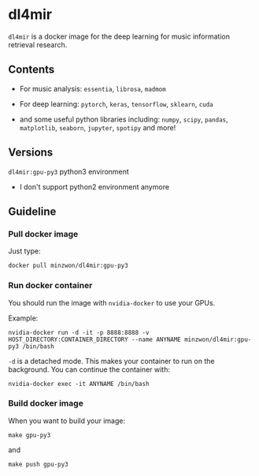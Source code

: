 # dl4mir
`dl4mir` is a docker image for the deep learning for music information retrieval research.

## Contents

- For music analysis: `essentia`, `librosa`, `madmom`

- For deep learning: `pytorch`, `keras`, `tensorflow`, `sklearn`, `cuda`

- and some useful python libraries including: `numpy`, `scipy`, `pandas`, `matplotlib`, `seaborn`, `jupyter`, `spotipy` and more!


## Versions

`dl4mir:gpu-py3` python3 environment 

* I don't support python2 environment anymore

## Guideline

### Pull docker image
Just type:


	docker pull minzwon/dl4mir:gpu-py3

### Run docker container
You should run the image with `nvidia-docker` to use your GPUs.

Example:

	nvidia-docker run -d -it -p 8888:8888 -v HOST_DIRECTORY:CONTAINER_DIRECTORY --name ANYNAME minzwon/dl4mir:gpu-py3 /bin/bash
	
`-d` is a detached mode. This makes your container to run on the background. You can continue the container with:

	nvidia-docker exec -it ANYNAME /bin/bash

### Build docker image
When you want to build your image:

`make gpu-py3`

and

`make push gpu-py3`